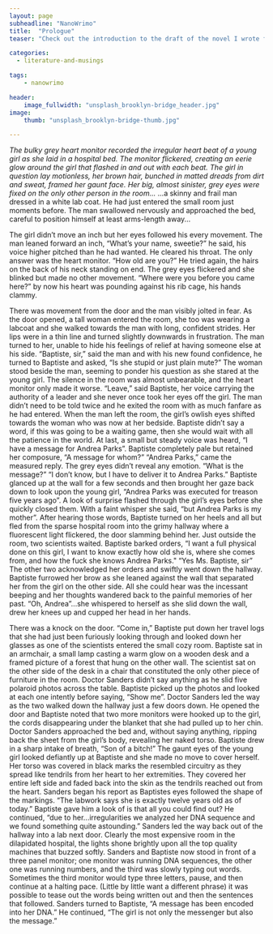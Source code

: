 ```yaml
---
layout: page
subheadline: "NanoWrimo"
title:  "Prologue"
teaser: "Check out the introduction to the draft of the novel I wrote for NanoWrimo! Please give me some feedback so I can improve the writing style and write up some more drafts before potential publishing."

categories:
  - literature-and-musings

tags:
    - nanowrimo

header:
    image_fullwidth: "unsplash_brooklyn-bridge_header.jpg"
image:
    thumb: "unsplash_brooklyn-bridge-thumb.jpg"

---
```




<em>The bulky grey heart monitor recorded the irregular heart beat of a young girl as she laid in a hospital bed. The monitor flickered, creating an eerie glow around the girl that flashed in and out with each beat. The girl in question lay motionless, her brown hair, bunched in matted dreads from dirt and sweat, framed her gaunt face. Her big, almost sinister, grey eyes were fixed on the only other person in the room...
</em> <!--more-->...a skinny and frail man dressed in a white lab coat. He had just entered the small room just moments before. The man swallowed nervously and approached the bed, careful to position himself at least arms-length away...




The girl didn’t move an inch but her eyes followed his every movement.
The man leaned forward an inch, “What’s your name, sweetie?” he said, his voice higher pitched than he had wanted. He cleared his throat.
The only answer was the heart monitor.
“How old are you?” He tried again, the hairs on the back of his neck standing on end.
The grey eyes flickered and she blinked but made no other movement.
“Where were you before you came here?” by now his heart was pounding against his rib cage, his hands clammy.


There was movement from the door and the man visibly jolted in fear. As the door opened, a tall woman entered the room, she too was wearing a labcoat and she walked towards the man with long, confident strides. Her lips were in a thin line and turned slightly downwards in frustration. The man turned to her, unable to hide his feelings of relief at having someone else at his side.
“Baptiste, sir,” said the man and with his new found confidence, he turned to Baptiste and asked, “Is she stupid or just plain mute?”
The woman stood beside the man, seeming to ponder his question as she stared at the young girl. The silence in the room was almost unbearable, and the heart monitor only made it worse.
“Leave,” said Baptiste, her voice carrying the authority of a leader and she never once took her eyes off the girl.
The man didn’t need to be told twice and he exited the room with as much fanfare as he had entered.
When the man left the room, the girl’s owlish eyes shifted towards the woman who was now at her bedside. Baptiste didn’t say a word, if this was going to be a waiting game, then she would wait with all the patience in the world. At last, a small but steady voice was heard, “I have a message for Andrea Parks”.
Baptiste completely pale but retained her composure, “A message for whom?”
“Andrea Parks,” came the measured reply. The grey eyes didn’t reveal any emotion.
“What is the message?”
“I don’t know, but I have to deliver it to Andrea Parks.”
Baptiste glanced up at the wall for a few seconds and then brought her gaze back down to look upon the young girl, “Andrea Parks was executed for treason five years ago”.
A look of surprise flashed through the girl’s eyes before she quickly closed them. With a faint whisper she said, “but Andrea Parks is my mother”.
After hearing those words, Baptiste turned on her heels and all but fled from the sparse hospital room into the grimy hallway where a fluorescent light flickered, the door slamming behind her.
Just outside the room, two scientists waited.
Baptiste barked orders, “I want a full physical done on this girl, I want to know exactly how old she is, where she comes from, and how the fuck she knows Andrea Parks."
“Yes Ms. Baptiste, sir” The other two acknowledged her orders and swiftly went down the hallway.
Baptiste furrowed her brow as she leaned against the wall that separated her from the girl on the other side. All she could hear was the incessant beeping and her thoughts wandered back to the painful memories of her past. “Oh, Andrea”...she whispered to herself as she slid down the wall, drew her knees up and cupped her head in her hands.

There was a knock on the door.
“Come in,” Baptiste put down her travel logs that she had just been furiously looking through and looked down her glasses as one of the scientists entered the small cozy room. Baptiste sat in an armchair, a small lamp casting a warm glow on a wooden desk and a framed picture of a forest that hung on the other wall. The scientist sat on the other side of the desk in a chair that constituted the only other piece of furniture in the room.
Doctor Sanders didn’t say anything as he slid five polaroid photos across the table. Baptiste picked up the photos and looked at each one intently before saying, “Show me”.
Doctor Sanders led the way as the two walked down the hallway just a few doors down. He opened the door and Baptiste noted that two more monitors were hooked up to the girl, the cords disappearing under the blanket that she had pulled up to her chin. Doctor Sanders approached the bed and, without saying anything, ripping back the sheet from the girl’s body, revealing her naked torso. Baptiste drew in a sharp intake of breath, “Son of a bitch!”
The gaunt eyes of the young girl looked defiantly up at Baptiste and she made no move to cover herself.
Her torso was covered in black marks the resembled circuitry as they spread like tendrils from her heart to her extremities. They covered her entire left side and faded back into the skin as the tendrils reached out from the heart.
Sanders began his report as Baptistes eyes followed the shape of the markings. “The labwork says she is exactly twelve years old as of today.” Baptiste gave him a look of is that all you could find out? He continued, “due to her...irregularities we analyzed her DNA sequence and we found something quite astounding.” Sanders led the way back out of the hallway into a lab next door. Clearly the most expensive room in the dilapidated hospital, the lights shone brightly upon all the top quality machines that buzzed softly. Sanders and Baptiste now stood in front of a three panel monitor; one monitor was running DNA sequences, the other one was running numbers, and the third was slowly typing out words. Sometimes the third monitor would type three letters, pause, and then continue at a halting pace. (Little by little  want a different phrase) it was possible to tease out the words being written out and then the sentences that followed.
Sanders turned to Baptiste, “A message has been encoded into her DNA.”
He continued, “The girl is not only the messenger but also the message.”
